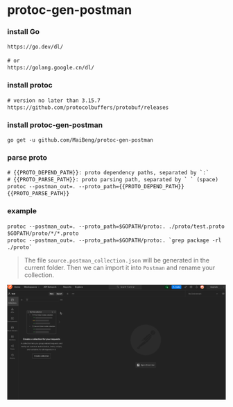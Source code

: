 # protoc-gen-postman

### install Go
```shell
https://go.dev/dl/

# or
https://golang.google.cn/dl/
```

### install protoc
```shell
# version no later than 3.15.7
https://github.com/protocolbuffers/protobuf/releases
```

### install protoc-gen-postman
```shell
go get -u github.com/MaiBeng/protoc-gen-postman
```

### parse proto
```shell
# {{PROTO_DEPEND_PATH}}: proto dependency paths, separated by `:`
# {{PROTO_PARSE_PATH}}: proto parsing path, separated by ` ` (space)
protoc --postman_out=. --proto_path={{PROTO_DEPEND_PATH}} {{PROTO_PARSE_PATH}}
```

### example
```shell
protoc --postman_out=. --proto_path=$GOPATH/proto:. ./proto/test.proto $GOPATH/proto/*/*.proto
protoc --postman_out=. --proto_path=$GOPATH/proto:. `grep package -rl ./proto`
```

> The file `source.postman_collection.json` will be generated in the current folder.
> Then we can import it into `Postman` and rename your collection.

![image](https://github.com/MaiBeng/protoc-gen-postman/blob/main/import.gif)